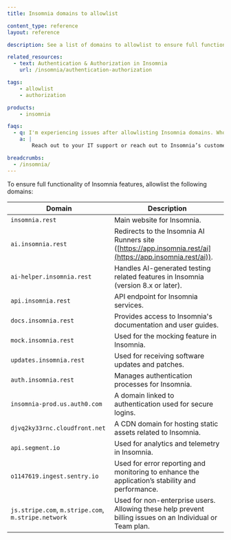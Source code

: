 ```yaml
---
title: Insomnia domains to allowlist

content_type: reference
layout: reference

description: See a list of domains to allowlist to ensure full functionality of Insomnia.

related_resources:
  - text: Authentication & Authorization in Insomnia
    url: /insomnia/authentication-authorization

tags:
    - allowlist
    - authorization

products:
    - insomnia

faqs:
  - q: I'm experiencing issues after allowlisting Insomnia domains. Who can I reach out to for help?
    a: |
        Reach out to your IT support or reach out to Insomnia’s customer service at support@insomnia.rest or [https://support.konghq.com/support/s/](https://support.konghq.com/support/s/).

breadcrumbs:
  - /insomnia/
---
```


To ensure full functionality of Insomnia features, allowlist the following domains:

| Domain | Description |
|--------|-------------|
| `insomnia.rest` | Main website for Insomnia. | 
| `ai.insomnia.rest` | Redirects to the Insomnia AI Runners site ([https://app.insomnia.rest/ai](https://app.insomnia.rest/ai)). | 
| `ai-helper.insomnia.rest` | Handles AI-generated testing related features in Insomnia (version 8.x or later). | 
| `api.insomnia.rest` | API endpoint for Insomnia services. | 
| `docs.insomnia.rest` | Provides access to Insomnia's documentation and user guides. | 
| `mock.insomnia.rest` | Used for the mocking feature in Insomnia. | 
| `updates.insomnia.rest` | Used for receiving software updates and patches. | 
| `auth.insomnia.rest` | Manages authentication processes for Insomnia. | 
| `insomnia-prod.us.auth0.com` | A domain linked to authentication used for secure logins. | 
| `djvq2ky33rnc.cloudfront.net` | A CDN domain for hosting static assets related to Insomnia. | 
| `api.segment.io` | Used for analytics and telemetry in Insomnia. | 
| `o1147619.ingest.sentry.io` | Used for error reporting and monitoring to enhance the application’s stability and performance. | 
| `js.stripe.com`, `m.stripe.com`, `m.stripe.network` | Used for non-enterprise users. Allowing these help prevent billing issues on an Individual or Team plan. | 